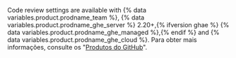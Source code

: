 Code review settings are available with {% data variables.product.prodname_team %}, {% data variables.product.prodname_ghe_server %} 2.20+,{% ifversion ghae %} {% data variables.product.prodname_ghe_managed %},{% endif %} and {% data variables.product.prodname_ghe_cloud %}. Para obter mais informações, consulte os "[Produtos do GitHub](/articles/githubs-products)".
